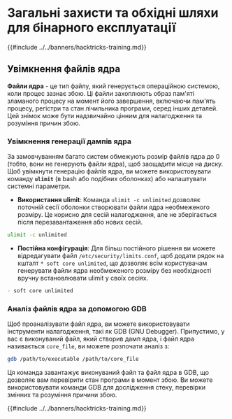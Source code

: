 # Загальні захисти та обхідні шляхи для бінарного експлуатації

{{#include ../../banners/hacktricks-training.md}}

## Увімкнення файлів ядра

**Файли ядра** - це тип файлу, який генерується операційною системою, коли процес зазнає збою. Ці файли захоплюють образ пам'яті зламаного процесу на момент його завершення, включаючи пам'ять процесу, регістри та стан лічильника програми, серед інших деталей. Цей знімок може бути надзвичайно цінним для налагодження та розуміння причин збою.

### **Увімкнення генерації дампів ядра**

За замовчуванням багато систем обмежують розмір файлів ядра до 0 (тобто, вони не генерують файли ядра), щоб заощадити місце на диску. Щоб увімкнути генерацію файлів ядра, ви можете використовувати команду **`ulimit`** (в bash або подібних оболонках) або налаштувати системні параметри.

- **Використання ulimit**: Команда `ulimit -c unlimited` дозволяє поточній сесії оболонки створювати файли ядра необмеженого розміру. Це корисно для сесій налагодження, але не зберігається після перезавантаження або нових сесій.
```bash
ulimit -c unlimited
```
- **Постійна конфігурація**: Для більш постійного рішення ви можете відредагувати файл `/etc/security/limits.conf`, щоб додати рядок на кшталт `* soft core unlimited`, що дозволяє всім користувачам генерувати файли ядра необмеженого розміру без необхідності вручну встановлювати ulimit у своїх сесіях.
```markdown
- soft core unlimited
```
### **Аналіз файлів ядра за допомогою GDB**

Щоб проаналізувати файл ядра, ви можете використовувати інструменти налагодження, такі як GDB (GNU Debugger). Припустимо, у вас є виконуваний файл, який створив дамп ядра, і файл ядра називається `core_file`, ви можете розпочати аналіз з:
```bash
gdb /path/to/executable /path/to/core_file
```
Ця команда завантажує виконуваний файл та файл ядра в GDB, що дозволяє вам перевірити стан програми в момент збою. Ви можете використовувати команди GDB для дослідження стеку, перевірки змінних та розуміння причини збою.

{{#include ../../banners/hacktricks-training.md}}
